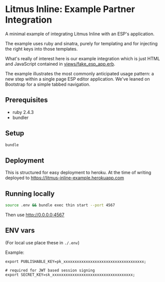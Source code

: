 # Litmus Inline: Example Partner Integration

A minimal example of integrating Litmus Inline with an ESP's application.

The example uses ruby and sinatra, purely for templating and for injecting
the right keys into those templates.

What's really of interest here is our example integration which is just HTML and
JavaScript contained in [views/fake_esp_app.erb](views/fake_esp_app.erb).

The example illustrates the most commonly anticipated usage pattern: a new step
within a single page ESP editor application. We've leaned on Bootstrap for a
simple tabbed navigation.

## Prerequisites

- ruby 2.4.3
- bundler

## Setup

```sh
bundle
```

## Deployment

This is structured for easy deployment to heroku. At the time of writing
deployed to https://litmus-inline-example.herokuapp.com

## Running locally

```sh
source .env && bundle exec thin start --port 4567
```

Then use http://0.0.0.0:4567

## ENV vars

(For local use place these in `./.env`)

Example:
```
export PUBLISHABLE_KEY=pk_xxxxxxxxxxxxxxxxxxxxxxxxxxxxxxxxxxxx;

# required for JWT based session signing
export SECRET_KEY=sk_xxxxxxxxxxxxxxxxxxxxxxxxxxxxxxxxxxxx;
```
